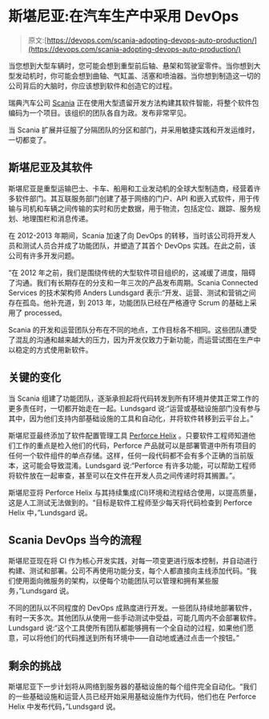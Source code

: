 # 斯堪尼亚:在汽车生产中采用 DevOps

> 原文:[https://devops.com/scania-adopting-devops-auto-production/](https://devops.com/scania-adopting-devops-auto-production/)

当您想到大型车辆时，您可能会想到重型前后轴、悬架和驾驶室零件。当你想到大型发动机时，你可能会想到曲轴、气缸盖、活塞和喷油器。当你想到制造这一切的公司背后的大脑时，你应该想到软件和创造它的过程。

瑞典汽车公司 [Scania](https://www.scania.com/world/#/) 正在使用大型遗留开发方法构建其软件智能，将整个软件包编码为一个项目。该组织的团队各自为政。发布非常罕见。

当 Scania 扩展并征服了分隔团队的分区和部门，并采用敏捷实践和开发运维时，一切都变了。

## 斯堪尼亚及其软件

斯堪尼亚是重型运输巴士、卡车、船用和工业发动机的全球大型制造商，经营着许多软件部门。其互联服务部门创建了基于网络的门户、API 和嵌入式软件，用于传输与司机和车辆之间传输的实时和历史数据，用于物流，包括定位、跟踪、服务规划、地理围栏和消息传递。

在 2012-2013 年期间，Scania 加速了向 DevOps 的转移，当时该公司将开发人员和测试人员合并成了功能团队，并塑造了其首个 DevOps 实践。在此之前，该公司有许多开发问题。

“在 2012 年之前，我们是围绕传统的大型软件项目组织的，这减缓了进度，阻碍了沟通。我们有长期存在的分支和一年三次的产品发布周期。Scania Connected Services 的技术架构师 Anders Lundsgard 表示:“开发、运营、测试和营销之间存在孤岛。他补充道，到 2013 年，功能团队已经在严格遵守 Scrum 的基础上采用了 processed。

Scania 的开发和运营团队分布在不同的地点，工作目标各不相同。这些团队遭受了混乱的沟通和越来越大的压力，因为开发仅致力于新功能，而运营试图在生产中以稳定的方式使用新软件。

## 关键的变化

当 Scania 组建了功能团队，逐渐承担起将代码转发到所有环境并使其正常工作的更多责任时，一切都开始走在一起。Lundsgard 说:“运营或基础设施部门没有参与其中，因为他们支持内部基础设施的工具和自动化，并将软件转移到云平台上。”

斯堪尼亚最终添加了软件配置管理工具 [Perforce Helix](https://www.perforce.com/helix) 。只要软件工程师知道他们工作的重点是检入他们的代码，Perforce 产品就可以是部署管道中所有项目的任何一个软件组件的单点存储。这样，任何一段代码都不会有多个正确的当前版本，这可能会导致混淆。Lundsgard 说:“Perforce 有许多功能，可以帮助工程师将软件放在一起审查，甚至可以在文件在开发人员之间传递时将其搁置。”。

斯堪尼亚将 Perforce Helix 与其持续集成(CI)环境和流程结合使用，以提高质量，这是人工测试无法做到的。“目标是软件工程师至少每天将代码检查到 Perforce Helix 中，”Lundsgard 说。

## Scania DevOps 当今的流程

斯堪尼亚现在将 CI 作为核心开发实践，对每一项变更进行版本控制，并自动进行构建、测试和部署。公司不再使用功能分支，每个人都直接向主线添加代码。“我们使用面向微服务的架构，以便每个功能团队可以管理和拥有某些服务，”Lundsgard 说。

不同的团队以不同程度的 DevOps 成熟度进行开发。一些团队持续地部署软件，有时一天多次。其他团队从使用一些手动测试中受益，可能几周内不会部署软件。Lundsgard 说:“这个工具使所有团队都能够拥有一个全自动的过程，如果他们愿意，可以将他们的代码推送到所有环境中——自动地或通过点击一个按钮。”

## 剩余的挑战

斯堪尼亚下一步计划将从网络到服务器的基础设施的每个组件完全自动化。“我们的一些基础设施和运营人员已经开始采用基础设施作为代码，他们也在 Perforce Helix 中发布代码，”Lundsgard 说。